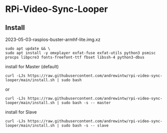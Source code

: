 
# RPi-Video-Sync-Looper

## Install

2023-05-03-raspios-buster-armhf-lite.img.xz

```
sudo apt update && \
sudo apt install -y omxplayer exfat-fuse exfat-utils python3 psmisc procps libpcre3 fonts-freefont-ttf fbset libssh-4 python3-dbus
```

install for Master (default)

```
curl -LJs https://raw.githubusercontent.com/andrewintw/rpi-video-sync-looper/main/install.sh | sudo bash
```

or

```
curl -LJs https://raw.githubusercontent.com/andrewintw/rpi-video-sync-looper/main/install.sh | sudo bash -s -- master
```

install for Slave
```
curl -LJs https://raw.githubusercontent.com/andrewintw/rpi-video-sync-looper/main/install.sh | sudo bash -s -- slave
```


